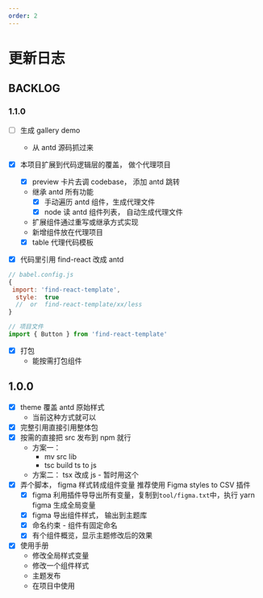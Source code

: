 ```yaml
---
order: 2
---
```


# 更新日志

## BACKLOG

### 1.1.0

- [ ] 生成 gallery demo

  - 从 antd 源码抓过来

- [x] 本项目扩展到代码逻辑层的覆盖， 做个代理项目

  - [x] preview 卡片去调 codebase， 添加 antd 跳转

  - 继承 antd 所有功能
    - [x] 手动遍历 antd 组件，生成代理文件
    - [x] node 读 antd 组件列表， 自动生成代理文件
  - 扩展组件通过重写或继承方式实现
  - 新增组件放在代理项目
  - [x] table 代理代码模板

- [x] 代码里引用 find-react 改成 antd

```js
// babel.config.js
{
 import: 'find-react-template',
  style:  true
  //  or  find-react-template/xx/less
}

// 项目文件
import { Button } from 'find-react-template'
```

- [x] 打包
  - 能按需打包组件

## 1.0.0

- [x] theme 覆盖 antd 原始样式
  - 当前这种方式就可以
- [x] 完整引用直接引用整体包
- [x] 按需的直接把 src 发布到 npm 就行
  - 方案一：
    - mv src lib
    - tsc build ts to js
  - 方案二： tsx 改成 js - 暂时用这个
- [x] 弄个脚本， figma 样式转成组件变量 推荐使用 Figma styles to CSV 插件
  - [x] figma 利用插件导导出所有变量，复制到<code>tool/figma.txt</code>中，执行 yarn figma 生成全局变量
  - [x] figma 导出组件样式， 输出到主题库
  - [x] 命名约束 - 组件有固定命名
  - [x] 有个组件概览，显示主题修改后的效果
- [x] 使用手册
  - 修改全局样式变量
  - 修改一个组件样式
  - 主题发布
  - 在项目中使用
